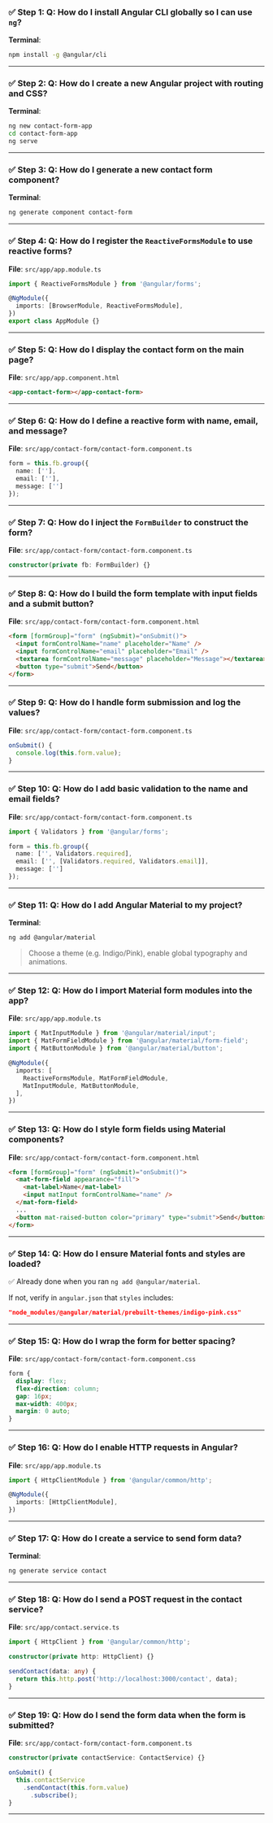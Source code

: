 ### ✅ Step 1: **Q: How do I install Angular CLI globally so I can use `ng`?**
**Terminal**:

```bash
npm install -g @angular/cli
```

---

### ✅ Step 2: **Q: How do I create a new Angular project with routing and CSS?**
**Terminal**:

```bash
ng new contact-form-app
cd contact-form-app
ng serve
```

---

### ✅ Step 3: **Q: How do I generate a new contact form component?**
**Terminal**:

```bash
ng generate component contact-form
```

---

### ✅ Step 4: **Q: How do I register the `ReactiveFormsModule` to use reactive forms?**
**File**: `src/app/app.module.ts`

```ts
import { ReactiveFormsModule } from '@angular/forms';

@NgModule({
  imports: [BrowserModule, ReactiveFormsModule],
})
export class AppModule {}
```

---

### ✅ Step 5: **Q: How do I display the contact form on the main page?**
**File**: `src/app/app.component.html`

```html
<app-contact-form></app-contact-form>
```

---

### ✅ Step 6: **Q: How do I define a reactive form with name, email, and message?**
**File**: `src/app/contact-form/contact-form.component.ts`

```ts
form = this.fb.group({
  name: [''],
  email: [''],
  message: ['']
});
```

---

### ✅ Step 7: **Q: How do I inject the `FormBuilder` to construct the form?**
**File**: `src/app/contact-form/contact-form.component.ts`

```ts
constructor(private fb: FormBuilder) {}
```

---

### ✅ Step 8: **Q: How do I build the form template with input fields and a submit button?**
**File**: `src/app/contact-form/contact-form.component.html`

```html
<form [formGroup]="form" (ngSubmit)="onSubmit()">
  <input formControlName="name" placeholder="Name" />
  <input formControlName="email" placeholder="Email" />
  <textarea formControlName="message" placeholder="Message"></textarea>
  <button type="submit">Send</button>
</form>
```

---

### ✅ Step 9: **Q: How do I handle form submission and log the values?**
**File**: `src/app/contact-form/contact-form.component.ts`

```ts
onSubmit() {
  console.log(this.form.value);
}
```

---

### ✅ Step 10: **Q: How do I add basic validation to the name and email fields?**
**File**: `src/app/contact-form/contact-form.component.ts`

```ts
import { Validators } from '@angular/forms';

form = this.fb.group({
  name: ['', Validators.required],
  email: ['', [Validators.required, Validators.email]],
  message: ['']
});
```

---

### ✅ Step 11: **Q: How do I add Angular Material to my project?**
**Terminal**:

```bash
ng add @angular/material
```

> Choose a theme (e.g. Indigo/Pink), enable global typography and animations.

---

### ✅ Step 12: **Q: How do I import Material form modules into the app?**
**File**: `src/app/app.module.ts`

```ts
import { MatInputModule } from '@angular/material/input';
import { MatFormFieldModule } from '@angular/material/form-field';
import { MatButtonModule } from '@angular/material/button';

@NgModule({
  imports: [
    ReactiveFormsModule, MatFormFieldModule, 
    MatInputModule, MatButtonModule,
  ],
})
```

---

### ✅ Step 13: **Q: How do I style form fields using Material components?**
**File**: `src/app/contact-form/contact-form.component.html`

```html
<form [formGroup]="form" (ngSubmit)="onSubmit()">
  <mat-form-field appearance="fill">
    <mat-label>Name</mat-label>
    <input matInput formControlName="name" />
  </mat-form-field>
  ...
  <button mat-raised-button color="primary" type="submit">Send</button>
</form>
```

---

### ✅ Step 14: **Q: How do I ensure Material fonts and styles are loaded?**
✅ Already done when you ran `ng add @angular/material`.

If not, verify in `angular.json` that `styles` includes:

```json
"node_modules/@angular/material/prebuilt-themes/indigo-pink.css"
```

---

### ✅ Step 15: **Q: How do I wrap the form for better spacing?**
**File**: `src/app/contact-form/contact-form.component.css`

```css
form {
  display: flex;
  flex-direction: column;
  gap: 16px;
  max-width: 400px;
  margin: 0 auto;
}
```

---

### ✅ Step 16: **Q: How do I enable HTTP requests in Angular?**
**File**: `src/app/app.module.ts`

```ts
import { HttpClientModule } from '@angular/common/http';

@NgModule({
  imports: [HttpClientModule],
})
```

---

### ✅ Step 17: **Q: How do I create a service to send form data?**
**Terminal**:

```bash
ng generate service contact
```

---

### ✅ Step 18: **Q: How do I send a POST request in the contact service?**
**File**: `src/app/contact.service.ts`

```ts
import { HttpClient } from '@angular/common/http';

constructor(private http: HttpClient) {}

sendContact(data: any) {
  return this.http.post('http://localhost:3000/contact', data);
}
```

---

### ✅ Step 19: **Q: How do I send the form data when the form is submitted?**
**File**: `src/app/contact-form/contact-form.component.ts`

```ts
constructor(private contactService: ContactService) {}

onSubmit() {
  this.contactService
    .sendContact(this.form.value)
      .subscribe();
}
```

---
